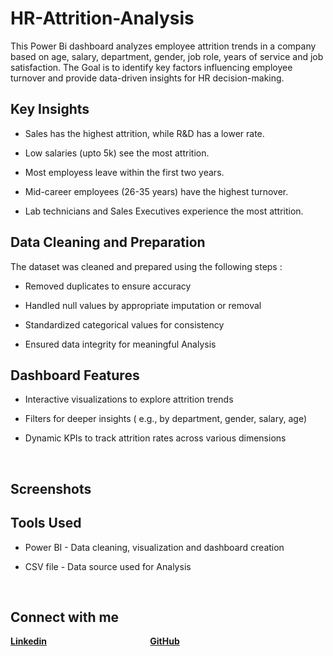 # HR-Attrition-Analysis
This Power Bi dashboard analyzes employee attrition trends in a company based on age, salary, department, gender, job role, years of service and job satisfaction.
The Goal is to identify key factors influencing employee turnover and provide data-driven insights for HR decision-making.

## Key Insights 

- Sales has the highest attrition, while R&D has a lower rate.

- Low salaries (upto 5k) see the most attrition.

- Most employess leave within the first two years. 

- Mid-career employees (26-35 years) have the highest turnover.

- Lab technicians and Sales Executives experience the most attrition.

## Data Cleaning and Preparation

The dataset was cleaned and prepared using the following steps :

- Removed duplicates to ensure accuracy

- Handled null values by appropriate imputation or removal

- Standardized categorical values for consistency

- Ensured data integrity for meaningful Analysis

## Dashboard Features

- Interactive visualizations to explore attrition trends

- Filters for deeper insights ( e.g., by department, gender, salary, age) 

- Dynamic KPIs to track attrition rates across various dimensions

<br> 

## Screenshots

## Tools Used

- Power BI - Data cleaning, visualization and dashboard creation

- CSV file - Data source used for Analysis

<br>

## Connect with me


**[Linkedin](https://www.linkedin.com/in/akanksha-ghadage?lipi=urn%3Ali%3Apage%3Ad_flagship3_profile_view_base_contact_details%3BdlFNzzQrTAiOhMUx8JAUmA%3D%3D)**    &emsp; &emsp; &emsp; &emsp; &emsp; &emsp; &emsp; &emsp; &emsp;  **[GitHub](https://github.com/akanksha-ghadage)**



